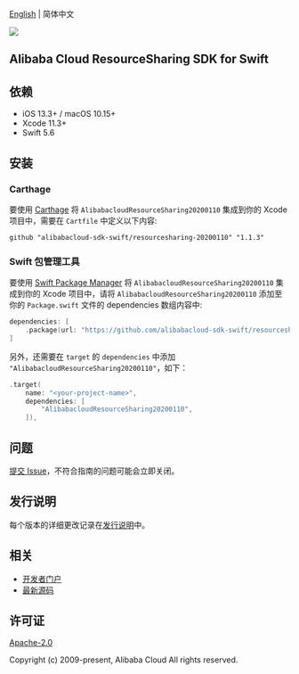 [English](README.md) | 简体中文

![](https://aliyunsdk-pages.alicdn.com/icons/AlibabaCloud.svg)

## Alibaba Cloud ResourceSharing SDK for Swift

## 依赖

- iOS 13.3+ / macOS 10.15+
- Xcode 11.3+
- Swift 5.6

## 安装

### Carthage

要使用 [Carthage](https://github.com/Carthage/Carthage) 将 `AlibabacloudResourceSharing20200110` 集成到你的 Xcode 项目中，需要在 `Cartfile` 中定义以下内容:

```ogdl
github "alibabacloud-sdk-swift/resourcesharing-20200110" "1.1.3"
```

### Swift 包管理工具

要使用 [Swift Package Manager](https://swift.org/package-manager/) 将 `AlibabacloudResourceSharing20200110` 集成到你的 Xcode 项目中，请将 `AlibabacloudResourceSharing20200110` 添加至你的 `Package.swift` 文件的 dependencies 数组内容中:

```swift
dependencies: [
    .package(url: "https://github.com/alibabacloud-sdk-swift/resourcesharing-20200110.git", from: "1.1.3")
]
```

另外，还需要在 `target` 的 `dependencies` 中添加 `"AlibabacloudResourceSharing20200110"`，如下：

```swift
.target(
    name: "<your-project-name>",
    dependencies: [
        "AlibabacloudResourceSharing20200110",
    ]),
```

## 问题

[提交 Issue](https://github.com/alibabacloud-sdk-swift/resourcesharing-20200110/issues/new)，不符合指南的问题可能会立即关闭。

## 发行说明

每个版本的详细更改记录在[发行说明](./ChangeLog.txt)中。

## 相关

* [开发者门户](https://next.api.aliyun.com/home)
* [最新源码](https://github.com/alibabacloud-sdk-swift/resourcesharing-20200110)

## 许可证

[Apache-2.0](http://www.apache.org/licenses/LICENSE-2.0)

Copyright (c) 2009-present, Alibaba Cloud All rights reserved.
